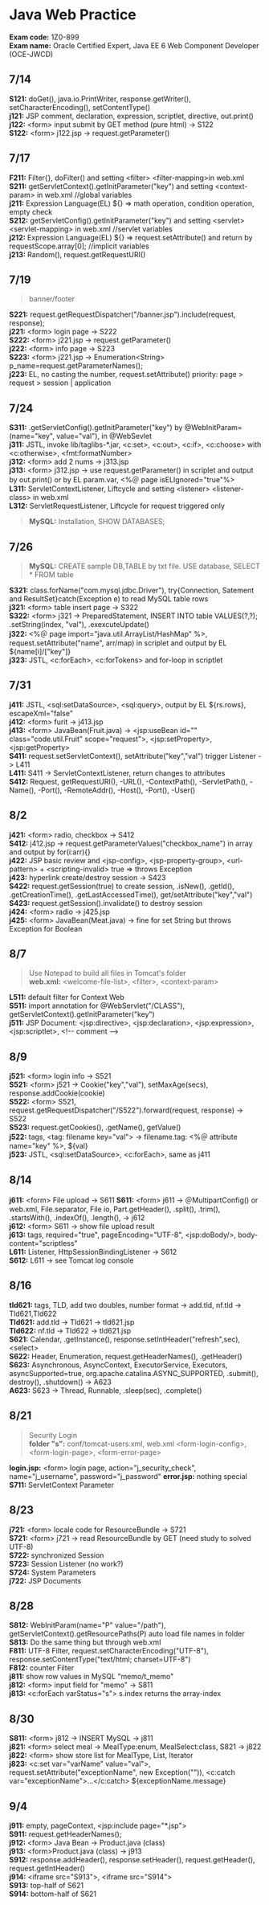 # Java Web Practice 

**Exam code:** 1Z0-899  
**Exam name:** Oracle Certified Expert, Java EE 6 Web Component Developer (OCE-JWCD)  

## 7/14
**S121:** doGet(), java.io.PrintWriter, response.getWriter(), setCharacterEncoding(), setContentType()  
**j121:** JSP comment, declaration, expression, scriptlet, directive, out.print()  
**j122:** \<form> input submit by GET method (pure html) -> S122  
**S122:** \<form> j122.jsp -> request.getParameter()  

## 7/17
**F211:** Filter{}, doFilter() and setting \<filter> \<filter-mapping>in web.xml  
**S211:** getServletContext().getInitParameter("key") and setting \<context-param> in web.xml //global variables  
**j211:** Expression Language(EL) ${} => math operation, condition operation, empty check  
**S212:** getServletConfig().getInitParameter("key")  and setting \<servlet> \<servlet-mapping> in web.xml //servlet variables  
**j212:** Expression Language(EL) ${} => request.setAttribute() and return by requestScope.array[0]; //implicit variables  
**j213:** Random(), request.getRequestURI()  

## 7/19
> banner/footer  

**S221:** request.getRequestDispatcher("/banner.jsp").include(request, response);  
**j221:** \<form> login page -> S222  
**S222:** \<form> j221.jsp -> request.getParameter()  
**j222:** \<form> info page -> S223  
**S223:** \<form> j221.jsp -> Enumeration\<String> p_name=request.getParameterNames();  
**j223:** EL, no casting the number, request.setAttribute() priority: page > request > session | application  

## 7/24
**S311:** .getServletConfig().getInitParameter("key") by  @WebInitParam=(name="key", value="val"), in @WebSevlet  
**j311:** JSTL, invoke lib/taglibs-*.jar, <c:set>, <c:out>, <c:if>, <c:choose> with <c:otherwise>, \<fmt:formatNumber>  
**j312:** \<form> add 2 nums -> j313.jsp  
**j313:** \<form> j312.jsp -> use request.getParameter() in scriplet and output by out.print() or by EL param.var, \<%＠ page isELIgnored="true"%>  
**L311:** ServletContextListener, Liftcycle and setting \<listener> \<listener-class> in web.xml  
**L312:** ServletRequestListener, Liftcycle for request triggered only  
> **MySQL:** Installation, SHOW DATABASES;  

## 7/26
> **MySQL:** CREATE sample DB,TABLE by txt file. USE database, SELECT * FROM table  

**S321:** class.forName("com.mysql.jdbc.Driver"), try{Connection, Satement and ResultSet}catch(Exception e) to read MySQL table rows  
**j321:** \<form> table insert page -> S322  
**S322:** \<form> j321 -> PreparedStatement, INSERT INTO table VALUES(?,?); .setString(index, "val"), .exexcuteUpdate()  
**j322:** \<%＠ page import="java.util.ArrayList/HashMap" %>, request.setAttribute("name", arr/map) in scriplet and output by EL ${name[i]/["key"]}  
**j323:** JSTL, <c:forEach>, <c:forTokens> and for-loop in scriptlet  

## 7/31
**j411:** JSTL, \<sql:setDataSource>, \<sql:query>, output by EL ${rs.rows}, escapeXml="false"  
**j412:** \<form> furit -> j413.jsp  
**j413:** \<form> JavaBean(Fruit.java) -> \<jsp:useBean id="" class="code.util.Fruit" scope="request">, \<jsp:setProperty>, \<jsp:getProperty>  
**S411:** request.setServletContext(), setAttribute("key","val") trigger Listener -> L411  
**L411:** S411 -> ServletContextListener, return changes to attributes  
**S412:** Request, getRequestURI(), -URL(), -ContextPath(), -ServletPath(), -Name(), -Port(), -RemoteAddr(), -Host(), -Port(), -User()  

## 8/2
**j421:** \<form> radio, checkbox -> S412  
**S412:** j412.jsp -> request.getParameterValues("checkbox_name") in array and output by for(i:arr){}  
**j422:** JSP basic review and \<jsp-config>, \<jsp-property-group>, \<url-pattern> + \<scripting-invalid> true => throws Exception  
**j423:** hyperlink create/destroy session -> S423  
**S422:** request.getSession(true) to create session, .isNew(), .getId(), .getCreationTime(), .getLastAccessedTime(), get/setAttribute("key","val")  
**S423:** request.getSession().invalidate() to destroy session  
**j424:** \<form> radio -> j425.jsp  
**j425:** \<form> JavaBean(Meat.java) -> fine for set String but throws Exception for Boolean  

## 8/7
> Use Notepad to build all files in Tomcat's folder  
**web.xml:** \<welcome-file-list>, \<filter>, \<context-param>  

**L511:** default filter for Context Web  
**S511:** import annotation for @WebServlet("/CLASS"), getServletContext().getInitParameter("key")  
**j511:** JSP Document: \<jsp:directive>, \<jsp:declaration>, \<jsp:expression>, \<jsp:scriptlet>, \<!-- comment -->

## 8/9
**j521:** \<form> login info -> S521  
**S521:** \<form> j521 -> Cookie("key","val"), setMaxAge(secs), response.addCookie(cookie)  
**S522:** \<form> S521, request.getRequestDispatcher("/S522").forward(request, response) -> S522  
**S523:** request.getCookies(), .getName(), getValue()  
**j522:** tags, \<tag: filename key="val"> -> filename.tag: \<%＠ attribute name="key" %>, ${val}  
**j523:** JSTL, \<sql:setDataSource>, \<c:forEach>, same as j411  

## 8/14
**j611:** \<form> File upload -> S611
**S611:** \<form> j611 -> ＠MultipartConfig() or web.xml, File.separator, File io, Part.getHeader(), .split(), .trim(), .startsWith(), .indexOf(), .length(), -> j612  
**j612:** \<form> S611 -> show file upload result  
**j613:** tags, required="true", pageEncoding="UTF-8", \<jsp:doBody/>, body-content="scriptless"  
**L611:** Listener, HttpSessionBindingListener -> S612  
**S612:** L611 -> see Tomcat log console  

## 8/16
**tld621:** tags, TLD, add two doubles, number format -> add.tld, nf.tld -> Tld621,Tld622  
**Tld621:** add.tld -> Tld621 -> tld621.jsp  
**Tld622:** nf.tld -> Tld622 -> tld621.jsp  
**S621:** Calendar, .getInstance(), response.setIntHeader("refresh",sec), \<select>  
**S622:** Header, Enumeration, request.getHeaderNames(), .getHeader()  
**S623:** Asynchronous, AsyncContext, ExecutorService, Executors, asyncSupported=true, org.apache.catalina.ASYNC_SUPPORTED, .submit(), destroy(), .shutdown() -> A623  
**A623:** S623 -> Thread, Runnable, .sleep(sec), .complete()  

## 8/21
> Security Login  
**folder "s":** conf/tomcat-users.xml, web.xml  \<form-login-config>, \<form-login-page>, \<form-error-page>  

**login.jsp:** \<form> login page, action="j_security_check", name="j_username", password="j_password" 
**error.jsp:** nothing special  
**S711:** ServletContext Parameter  

## 8/23
**j721:** \<form> locale code for ResourceBundle -> S721  
**S721:** \<form> j721 -> read ResourceBundle by GET (need study to solved UTF-8)  
**S722:** synchronized Session  
**S723:** Session Listener (no work?)  
**S724:** System Parameters  
**j722:** JSP Documents  

## 8/28
**S812:** WebInitParam(name="P" value="/path"), getServletContext().getResourcePaths(P) auto load file names in folder  
**S813:** Do the same thing but through web.xml  
**F811:** UTF-8 Filter, request.setCharacterEncoding("UTF-8"), response.setContentType("text/html; charset=UTF-8")  
**F812:** counter Filter  
**j811:** show row values in MySQL "memo/t_memo"  
**j812:** \<form> input field for "memo" -> S811  
**j813:** \<c:forEach varStatus="s"> s.index returns the array-index  

## 8/30
**S811:** \<form> j812 -> INSERT MySQL -> j811  
**j821:** \<form> select meal -> MealType:enum, MealSelect:class, S821 -> j822  
**j822:** \<form> show store list for MealType, List, Iterator  
**j823:** \<c:set var="varName" value="val">, request.setAttribute("exceptionName", new Exception("")), \<c:catch var="exceptionName">...\</c:catch> ${exceptionName.message}  

## 9/4
**j911:** empty, pageContext, \<jsp:include page="*.jsp">  
**S911:** request.getHeaderNames();  
**j912:** \<form> Java Bean -> Product.java (class)  
**j913:** \<form>Product.java (class) -> j913  
**S912:** response.addHeader(), response.setHeader(), request.getHeader(), request.getIntHeader()  
**j914:** \<iframe src="S913">, \<iframe src="S914">  
**S913:** top-half of S621  
**S914:** bottom-half of S621  

